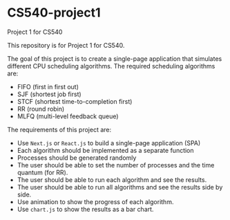 # CS540-project1
Project 1 for CS540

This repository is for Project 1 for CS540.

The goal of this project is to create a single-page application that simulates different CPU scheduling algorithms.
The required scheduling algorithms are:
  - FIFO (first in first out)
  - SJF (shortest job first)
  - STCF (shortest time-to-completion first)
  - RR (round robin)
  - MLFQ (multi-level feedback queue)

The requirements of this project are:
  - Use `Next.js` or `React.js` to build a single-page application (SPA) 
  - Each algorithm should be implemented as a separate function
  - Processes should be generated randomly
  - The user should be able to set the number of processes and the time quantum (for RR).
  - The user should be able to run each algorithm and see the results.
  - The user should be able to run all algorithms and see the results side by side.
  - Use animation to show the progress of each algorithm.
  - Use `chart.js` to show the results as a bar chart.

